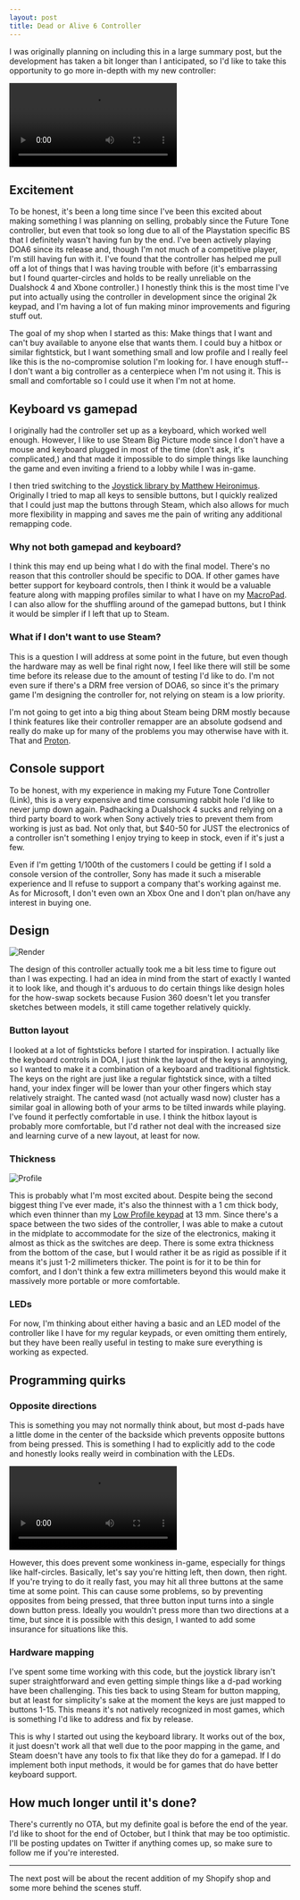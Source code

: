 ```yaml
---
layout: post
title: Dead or Alive 6 Controller
---
```


I was originally planning on including this in a large summary post, but the development has taken a bit longer than I anticipated, so I'd like to take this opportunity to go more in-depth with my new controller:

![Demo](https://thnikk.github.io/blog/images/doaController/demo.webm)

<!--break-->

## Excitement

To be honest, it's been a long time since I've been this excited about making something I was planning on selling, probably since the Future Tone controller, but even that took so long due to all of the Playstation specific BS that I definitely wasn't having fun by the end. I've been actively playing DOA6 since its release and, though I'm not much of a competitive player, I'm still having fun with it. I've found that the controller has helped me pull off a lot of things that I was having trouble with before (it's embarrassing but I found quarter-circles and holds to be really unreliable on the Dualshock 4 and Xbone controller.) I honestly think this is the most time I've put into actually using the controller in development since the original 2k keypad, and I'm having a lot of fun making minor improvements and figuring stuff out.

The goal of my shop when I started as this: Make things that I want and can't buy available to anyone else that wants them. I could buy a hitbox or similar fightstick, but I want something small and low profile and I really feel like this is the no-compromise solution I'm looking for. I have enough stuff-- I don't want a big controller as a centerpiece when I'm not using it. This is small and comfortable so I could use it when I'm not at home.

## Keyboard vs gamepad

I originally had the controller set up as a keyboard, which worked well enough. However, I like to use Steam Big Picture mode since I don't have a mouse and keyboard plugged in most of the time (don't ask, it's complicated,) and that made it impossible to do simple things like launching the game and even inviting a friend to a lobby while I was in-game. 

I then tried switching to the [Joystick library by Matthew Heironimus](https://github.com/MHeironimus/ArduinoJoystickLibrary). Originally I tried to map all keys to sensible buttons, but I quickly realized that I could just map the buttons through Steam, which also allows for much more flexibility in mapping and saves me the pain of writing any additional remapping code. 

### Why not both gamepad and keyboard?

I think this may end up being what I do with the final model. There's no reason that this controller should be specific to DOA. If other games have better support for keyboard controls, then I think it would be a valuable feature along with mapping profiles similar to what I have on my [MacroPad](https://shop.thnikk.moe/collections/6-key-keypads/products/macropad). I can also allow for the shuffling around of the gamepad buttons, but I think it would be simpler if I left that up to Steam.

### What if I don't want to use Steam?

This is a question I will address at some point in the future, but even though the hardware may as well be final right now, I feel like there will still be some time before its release due to the amount of testing I'd like to do. I'm not even sure if there's a DRM free version of DOA6, so since it's the primary game I'm designing the controller for, not relying on steam is a low priority.

I'm not going to get into a big thing about Steam being DRM mostly because I think features like their controller remapper are an absolute godsend and really do make up for many of the problems you may otherwise have with it. That and [Proton](https://www.protondb.com/).

## Console support

To be honest, with my experience in making my Future Tone Controller (Link), this is a very expensive and time consuming rabbit hole I'd like to never jump down again. Padhacking a Dualshock 4 sucks and relying on a third party board to work when Sony actively tries to prevent them from working is just as bad. Not only that, but $40-50 for JUST the electronics of a controller isn't something I enjoy trying to keep in stock, even if it's just a few. 

Even if I'm getting 1/100th of the customers I could be getting if I sold a console version of the controller, Sony has made it such a miserable experience and II refuse to support a company that's working against me. As for Microsoft, I don't even own an Xbox One and I don't plan on/have any interest in buying one. 

## Design

![Render](https://thnikk.github.io/blog/images/doaController/top.png)

The design of this controller actually took me a bit less time to figure out than I was expecting. I had an idea in mind from the start of exactly I wanted it to look like, and though it's arduous to do certain things like design holes for the how-swap sockets because Fusion 360 doesn't let you transfer sketches between models, it still came together relatively quickly.

### Button layout

I looked at a lot of fightsticks before I started for inspiration. I actually like the keyboard controls in DOA, I just think the layout of the keys is annoying, so I wanted to make it a combination of a keyboard and traditional fightstick. The keys on the right are just like a regular fightstick since, with a tilted hand, your index finger will be lower than your other fingers which stay relatively straight. The canted wasd (not actually wasd now) cluster has a similar goal in allowing both of your arms to be tilted inwards while playing. I've found it perfectly comfortable in use. I think the hitbox layout is probably more comfortable, but I'd rather not deal with the increased size and learning curve of a new layout, at least for now.

### Thickness

![Profile](https://thnikk.github.io/blog/images/doaController/profile.png)

This is probably what I'm most excited about. Despite being the second biggest thing I've ever made, it's also the thinnest with a 1 cm thick body, which even thinner than my [Low Profile keypad](https://shop.thnikk.moe/collections/all/products/2k-low-profile-keypad) at 13 mm. Since there's a space between the two sides of the controller, I was able to make a cutout in the midplate to accommodate for the size of the electronics, making it almost as thick as the switches are deep. There is some extra thickness from the bottom of the case, but I would rather it be as rigid as possible if it means it's just 1-2 millimeters thicker. The point is for it to be thin for comfort, and I don't think a few extra millimeters beyond this would make it massively more portable or more comfortable. 

### LEDs

For now, I'm thinking about either having a basic and an LED model of the controller like I have for my regular keypads, or even omitting them entirely, but they have been really useful in testing to make sure everything is working as expected. 

## Programming quirks

### Opposite directions

This is something you may not normally think about, but most d-pads have a little dome in the center of the backside which prevents opposite buttons from being pressed. This is something I had to explicitly add to the code and honestly looks really weird in combination with the LEDs. 

![Opposites](https://thnikk.github.io/blog/images/doaController/arrows.webm)

However, this does prevent some wonkiness in-game, especially for things like half-circles. Basically, let's say you're hitting left, then down, then right. If you're trying to do it really fast, you may hit all three buttons at the same time at some point. This can cause some problems, so by preventing opposites from being pressed, that three button input turns into a single down button press. Ideally you wouldn't press more than two directions at a time, but since it is possible with this design, I wanted to add some insurance for situations like this. 

### Hardware mapping

I've spent some time working with this code, but the joystick library isn't super straightforward and even getting simple things like a d-pad working have been challenging. This ties back to using Steam for button mapping, but at least for simplicity's sake at the moment the keys are just mapped to buttons 1-15. This means it's not natively recognized in most games, which is something I'd like to address and fix by release.

This is why I started out using the keyboard library. It works out of the box, it just doesn't work all that well due to the poor mapping in the game, and Steam doesn't have any tools to fix that like they do for a gamepad. If I do implement both input methods, it would be for games that do have better keyboard support.


## How much longer until it's done?

There's currently no OTA, but my definite goal is before the end of the year. I'd like to shoot for the end of October, but I think that may be too optimistic. I'll be posting updates on Twitter if anything comes up, so make sure to follow me if you're interested.

------

The next post will be about the recent addition of my Shopify shop and some more behind the scenes stuff.
